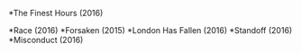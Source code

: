 *The Finest Hours (2016)

*Race (2016)
*Forsaken (2015)
*London Has Fallen (2016)
*Standoff (2016)
*Misconduct (2016)
